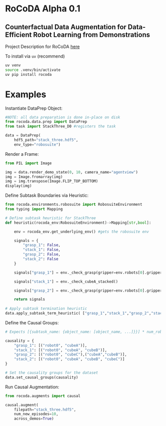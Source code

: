 # RoCoDA Alpha 0.1
## Counterfactual Data Augmentation for Data-Efficient Robot Learning from Demonstrations

Project Description for RoCoDA [here](https://rocoda.github.io/)

To install via `uv` (recommend)

```bash
uv venv
source .venv/bin/activate
uv pip install rocoda
```

# Examples

Instantiate DataPrep Object:


```python
#NOTE: all data preparation is done in-place on disk
from rocoda.data.prep import DataPrep
from task import StackThree_D0 #registers the task

data = DataPrep(
    hdf5_path="stack_three.hdf5", 
    env_type="robosuite")
```

Render a Frame:

```python
from PIL import Image

img = data.render_demo_state(0, 10, camera_name="agentview")
img = Image.fromarray(img)
img = img.transpose(Image.FLIP_TOP_BOTTOM)
display(img)
```

Define Subtask Boundaries via Heuristic:

```python
from rocoda.environments.robosuite import RobosuiteEnvironment
from typing import Mapping

# Define subtask heuristic for StackThree
def heuristic(rocoda_env:RobosuiteEnvironment)->Mapping[str,bool]:

    env = rocoda_env.get_underlying_env() #gets the robosuite env

    signals = {
        "grasp_1": False,
        "stack_1": False,
        "grasp_2": False,
        "stack_2": False
    }

    signals["grasp_1"] = env._check_grasp(gripper=env.robots[0].gripper, object_geoms=env.cubeA)

    signals["stack_1"] = env._check_cubeA_stacked()

    signals["grasp_2"] = env._check_grasp(gripper=env.robots[0].gripper, object_geoms=env.cubeC)

    return signals
            
# Apply subtask termination heuristic
data.apply_subtask_term_heuristic( ["grasp_1","stack_1","grasp_2","stack_2"], heuristic )
```

Define the Causal Groups:

```python
# Expects [{subtask_name: {object_name: [object_name, ...]}}] * num_robots

causality = {
    "grasp_1": [("robot0", "cubeA")],
    "stack_1": [("robot0", "cubeA", "cubeB")],
    "grasp_2": [("robot0", "cubeC"),("cubeA","cubeB")],
    "stack_2": [("robot0", "cubeA", "cubeB", "cubeC")]
}

# Set the causality groups for the dataset
data.set_causal_groups(causality)
```

Run Causal Augmentation:

```python
from rocoda.augments import causal

causal.augment(
    filepath="stack_three.hdf5",
    num_new_episodes=10,
    across_demos=True)
```